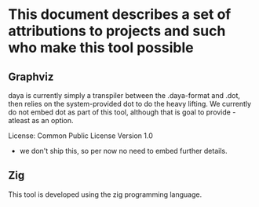 This document describes a set of attributions to projects and such who make this tool possible
==========

Graphviz
----

daya is currently simply a transpiler between the .daya-format and .dot, then relies on the system-provided dot to do the heavy lifting. We currently do not embed dot as part of this tool, although that is goal to provide - atleast as an option.

License: Common Public License Version 1.0
- we don't ship this, so per now no need to embed further details.


Zig
----
This tool is developed using the zig programming language.

